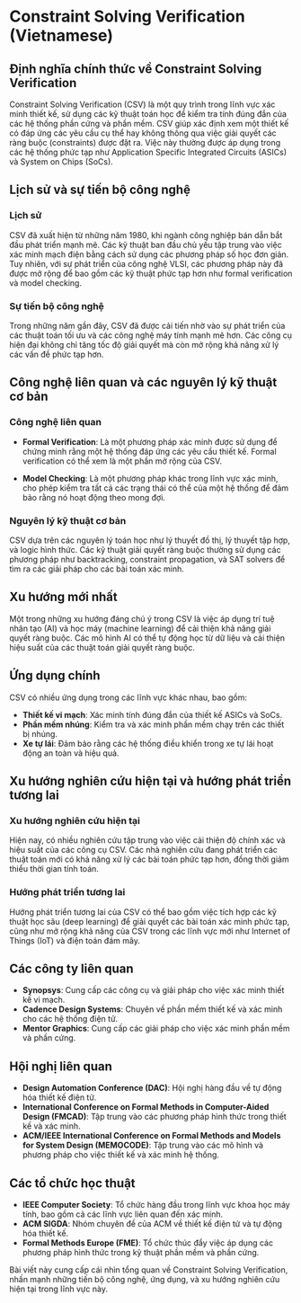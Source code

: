# Constraint Solving Verification (Vietnamese)

## Định nghĩa chính thức về Constraint Solving Verification

Constraint Solving Verification (CSV) là một quy trình trong lĩnh vực xác minh thiết kế, sử dụng các kỹ thuật toán học để kiểm tra tính đúng đắn của các hệ thống phần cứng và phần mềm. CSV giúp xác định xem một thiết kế có đáp ứng các yêu cầu cụ thể hay không thông qua việc giải quyết các ràng buộc (constraints) được đặt ra. Việc này thường được áp dụng trong các hệ thống phức tạp như Application Specific Integrated Circuits (ASICs) và System on Chips (SoCs).

## Lịch sử và sự tiến bộ công nghệ

### Lịch sử

CSV đã xuất hiện từ những năm 1980, khi ngành công nghiệp bán dẫn bắt đầu phát triển mạnh mẽ. Các kỹ thuật ban đầu chủ yếu tập trung vào việc xác minh mạch điện bằng cách sử dụng các phương pháp số học đơn giản. Tuy nhiên, với sự phát triển của công nghệ VLSI, các phương pháp này đã được mở rộng để bao gồm các kỹ thuật phức tạp hơn như formal verification và model checking.

### Sự tiến bộ công nghệ

Trong những năm gần đây, CSV đã được cải tiến nhờ vào sự phát triển của các thuật toán tối ưu và các công nghệ máy tính mạnh mẽ hơn. Các công cụ hiện đại không chỉ tăng tốc độ giải quyết mà còn mở rộng khả năng xử lý các vấn đề phức tạp hơn.

## Công nghệ liên quan và các nguyên lý kỹ thuật cơ bản

### Công nghệ liên quan

- **Formal Verification**: Là một phương pháp xác minh được sử dụng để chứng minh rằng một hệ thống đáp ứng các yêu cầu thiết kế. Formal verification có thể xem là một phần mở rộng của CSV.
  
- **Model Checking**: Là một phương pháp khác trong lĩnh vực xác minh, cho phép kiểm tra tất cả các trạng thái có thể của một hệ thống để đảm bảo rằng nó hoạt động theo mong đợi.

### Nguyên lý kỹ thuật cơ bản

CSV dựa trên các nguyên lý toán học như lý thuyết đồ thị, lý thuyết tập hợp, và logic hình thức. Các kỹ thuật giải quyết ràng buộc thường sử dụng các phương pháp như backtracking, constraint propagation, và SAT solvers để tìm ra các giải pháp cho các bài toán xác minh.

## Xu hướng mới nhất

Một trong những xu hướng đáng chú ý trong CSV là việc áp dụng trí tuệ nhân tạo (AI) và học máy (machine learning) để cải thiện khả năng giải quyết ràng buộc. Các mô hình AI có thể tự động học từ dữ liệu và cải thiện hiệu suất của các thuật toán giải quyết ràng buộc.

## Ứng dụng chính

CSV có nhiều ứng dụng trong các lĩnh vực khác nhau, bao gồm:

- **Thiết kế vi mạch**: Xác minh tính đúng đắn của thiết kế ASICs và SoCs.
- **Phần mềm nhúng**: Kiểm tra và xác minh phần mềm chạy trên các thiết bị nhúng.
- **Xe tự lái**: Đảm bảo rằng các hệ thống điều khiển trong xe tự lái hoạt động an toàn và hiệu quả.

## Xu hướng nghiên cứu hiện tại và hướng phát triển tương lai

### Xu hướng nghiên cứu hiện tại

Hiện nay, có nhiều nghiên cứu tập trung vào việc cải thiện độ chính xác và hiệu suất của các công cụ CSV. Các nhà nghiên cứu đang phát triển các thuật toán mới có khả năng xử lý các bài toán phức tạp hơn, đồng thời giảm thiểu thời gian tính toán.

### Hướng phát triển tương lai

Hướng phát triển tương lai của CSV có thể bao gồm việc tích hợp các kỹ thuật học sâu (deep learning) để giải quyết các bài toán xác minh phức tạp, cũng như mở rộng khả năng của CSV trong các lĩnh vực mới như Internet of Things (IoT) và điện toán đám mây.

## Các công ty liên quan

- **Synopsys**: Cung cấp các công cụ và giải pháp cho việc xác minh thiết kế vi mạch.
- **Cadence Design Systems**: Chuyên về phần mềm thiết kế và xác minh cho các hệ thống điện tử.
- **Mentor Graphics**: Cung cấp các giải pháp cho việc xác minh phần mềm và phần cứng.

## Hội nghị liên quan

- **Design Automation Conference (DAC)**: Hội nghị hàng đầu về tự động hóa thiết kế điện tử.
- **International Conference on Formal Methods in Computer-Aided Design (FMCAD)**: Tập trung vào các phương pháp hình thức trong thiết kế và xác minh.
- **ACM/IEEE International Conference on Formal Methods and Models for System Design (MEMOCODE)**: Tập trung vào các mô hình và phương pháp cho việc thiết kế và xác minh hệ thống.

## Các tổ chức học thuật

- **IEEE Computer Society**: Tổ chức hàng đầu trong lĩnh vực khoa học máy tính, bao gồm cả các lĩnh vực liên quan đến xác minh.
- **ACM SIGDA**: Nhóm chuyên đề của ACM về thiết kế điện tử và tự động hóa thiết kế.
- **Formal Methods Europe (FME)**: Tổ chức thúc đẩy việc áp dụng các phương pháp hình thức trong kỹ thuật phần mềm và phần cứng.

Bài viết này cung cấp cái nhìn tổng quan về Constraint Solving Verification, nhấn mạnh những tiến bộ công nghệ, ứng dụng, và xu hướng nghiên cứu hiện tại trong lĩnh vực này.